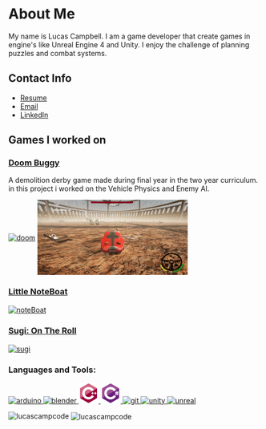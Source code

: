 # About Me
My name is Lucas Campbell. I am a game developer that create games in engine's like Unreal Engine 4 and Unity. I enjoy the challenge of planning puzzles and combat systems.

## Contact Info
 * [Resume](https://resume.creddle.io/resume/gr3vn4bie7s)
 * [Email](mailto:lcampbell0815@gmail.com)
 * [LinkedIn](https://www.linkedin.com/in/lucascampbell1501)

## Games I worked on
### [Doom Buggy](https://doombuggy.itch.io/doom-buggy)
A demolition derby game made during final year in the two year curriculum. in this project i worked on the Vehicle Physics and Enemy AI.
<p align="left">
<a href="https://doombuggy.itch.io/doom-buggy" target="DoomBuggy"><img align="center" src= "https://img.itch.zone/aW1nLzkwNDcxMzkucG5n/original/Jim8v7.png" alt="doom" height="150" width="360" /></a>
<a><img align="center" src= "gameplay pic.png" alt="doom" height="150" width="300" /></a>
</p>


### [Little NoteBoat](https://chicory-games.itch.io/little-noteboat)
<p align="left">
<a href="https://chicory-games.itch.io/little-noteboat" target="blank"><img align="center" src= "https://img.itch.zone/aW1nLzYzNDUxNzcucG5n/original/%2BcDfi4.png" alt="noteBoat" height="150" width="150" /></a>
</p>

### [Sugi: On The Roll](https://baradoros.itch.io/sugi-on-a-roll)
<p align="left">
<a href="https://baradoros.itch.io/sugi-on-a-roll" target="blank"><img align="center" src= "https://img.itch.zone/aW1nLzUzNzg0NDEuanBn/347x500/OokalE.jpg" alt="sugi" height="150" width="200" /></a>
</p>


<h3 align="left">Languages and Tools:</h3>
<p align="left"> <a href="https://www.arduino.cc/" target="_blank" rel="noreferrer"> <img src="https://cdn.worldvectorlogo.com/logos/arduino-1.svg" alt="arduino" width="40" height="40"/> </a> <a href="https://www.blender.org/" target="_blank" rel="noreferrer"> <img src="https://download.blender.org/branding/community/blender_community_badge_white.svg" alt="blender" width="40" height="40"/> </a> <a href="https://www.w3schools.com/cpp/" target="_blank" rel="noreferrer"> <img src="https://raw.githubusercontent.com/devicons/devicon/master/icons/cplusplus/cplusplus-original.svg" alt="cplusplus" width="40" height="40"/> </a> <a href="https://www.w3schools.com/cs/" target="_blank" rel="noreferrer"> <img src="https://raw.githubusercontent.com/devicons/devicon/master/icons/csharp/csharp-original.svg" alt="csharp" width="40" height="40"/> </a> <a href="https://git-scm.com/" target="_blank" rel="noreferrer"> <img src="https://www.vectorlogo.zone/logos/git-scm/git-scm-icon.svg" alt="git" width="40" height="40"/> </a> <a href="https://unity.com/" target="_blank" rel="noreferrer"> <img src="https://www.vectorlogo.zone/logos/unity3d/unity3d-icon.svg" alt="unity" width="40" height="40"/> </a> <a href="https://unrealengine.com/" target="_blank" rel="noreferrer"> <img src="https://raw.githubusercontent.com/kenangundogan/fontisto/036b7eca71aab1bef8e6a0518f7329f13ed62f6b/icons/svg/brand/unreal-engine.svg" alt="unreal" width="40" height="40"/> </a> </p>

<p><img align="left" src="https://github-readme-stats.vercel.app/api/top-langs?username=lucascampcode&show_icons=true&locale=en&layout=compact" alt="lucascampcode" /></p>

<p>&nbsp;<img align="center" src="https://github-readme-stats.vercel.app/api?username=lucascampcode&show_icons=true&locale=en" alt="lucascampcode" /></p>

